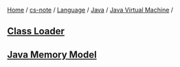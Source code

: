 [Home](https://mengxianbin.github.io) /
[cs-note](https://mengxianbin.github.io/cs-note) /
[Language](https://mengxianbin.github.io/cs-note/content/language) /
[Java](https://mengxianbin.github.io/cs-note/content/language/java) /
[Java Virtual Machine](https://mengxianbin.github.io/cs-note/content/language/java/java_virtual_machine) /

## [Class Loader](https://mengxianbin.github.io/cs-note/content/language/java/java_virtual_machine/class_loader)

## [Java Memory Model](https://mengxianbin.github.io/cs-note/content/language/java/java_virtual_machine/java_memory_model)
